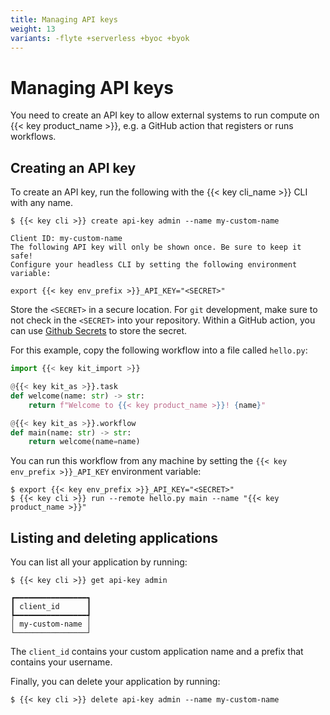 ```yaml
---
title: Managing API keys
weight: 13
variants: -flyte +serverless +byoc +byok
---
```


# Managing API keys

You need to create an API key to allow external systems to run compute
on {{< key product_name >}}, e.g. a GitHub action that registers or runs workflows.

## Creating an API key

To create an API key, run the following with the {{< key cli_name >}} CLI with any name.

```shell
$ {{< key cli >}} create api-key admin --name my-custom-name

Client ID: my-custom-name
The following API key will only be shown once. Be sure to keep it safe!
Configure your headless CLI by setting the following environment variable:

export {{< key env_prefix >}}_API_KEY="<SECRET>"
```

Store the `<SECRET>` in a secure location. For `git` development, make sure to not check in the `<SECRET>` into your repository.
Within a GitHub action, you can use [Github Secrets](https://docs.github.com/en/actions/security-guides/using-secrets-in-github-actions) to store the secret.

For this example, copy the following workflow into a file called `hello.py`:

```python
import {{< key kit_import >}}

@{{< key kit_as >}}.task
def welcome(name: str) -> str:
    return f"Welcome to {{< key product_name >}}! {name}"

@{{< key kit_as >}}.workflow
def main(name: str) -> str:
    return welcome(name=name)
```

You can run this workflow from any machine by setting the `{{< key env_prefix >}}_API_KEY`
environment variable:

```shell
$ export {{< key env_prefix >}}_API_KEY="<SECRET>"
$ {{< key cli >}} run --remote hello.py main --name "{{< key product_name >}}"
```

## Listing and deleting applications

You can list all your application by running:

```shell
$ {{< key cli >}} get api-key admin
```

```shell
┏━━━━━━━━━━━━━━━━┓
┃ client_id      ┃
┡━━━━━━━━━━━━━━━━┩
│ my-custom-name │
└────────────────┘
```

The `client_id` contains your custom application name and a prefix that contains your
username.

Finally, you can delete your application by running:

```shell
$ {{< key cli >}} delete api-key admin --name my-custom-name
```
